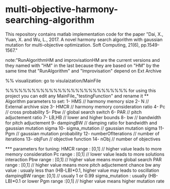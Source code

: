 # multi-objective-harmony-searching-algorithm
This repository contains matlab implementation code for the paper "Dai, X., Yuan, X. and Wu, L., 2017. A novel harmony search algorithm with gaussian mutation for multi-objective optimization. Soft Computing, 21(6), pp.1549-1567." 

note:"RunAlgorithmHM and improvisationHM are the current versions and they named with "HM" 
in the last because they are based on "HM" by the same time that "RunAlgorithm" and "Improvisation"
depend on Ext Archive 

%% visualization:
go to visulaization/MainFile

%%%%%%%%%%%%%%%%%%%%%%%%%%%% for using this project
you can edit any MainFile_"testingFunction" and rename it
** Algorithm parameters to set:
1- HMS // harmony memory size
2- N   // External archive size
3- HMCR // harmony memory consideration ratio
4- Pc   // cross probability
5- Pbw  // global search switch
6- PAR   // pitch adjuctement ratio
7- LB,HB  // lower and higher bounds
8- bw     // bandwidth for pitch adjuctement
9- dampingBW // damping ratio for bandwidth and gaussian mutation sigma
10- sigma_mutation // gaussian mutation sigma
11- Pgm   // gaussian mutation probability
12- numberOfIterations // number of iterations
13- objFun  // objective function
14- nObj // number of objectives

*** parameters for tuning:
HMCR  range : [0,1] // higher value leads to more memory consideration
Pc    range : [0,1] // lower value leads to more solutions interaction
Pbw   range : [0,1] // higher value means more global search
PAR    range : [0,1] // higher value means more pitch adjuctement chance
bw     any value : usualy less than (HB-LB)*0.1, higher value may leads to oscillation
dampingBW  range: [0,1] // usualy 1 or 0.99 
sigma_mutation : usually (HB-LB)*0.1 or lower
Pgm   range :[0,1] //  higher value means higher mutation rate
